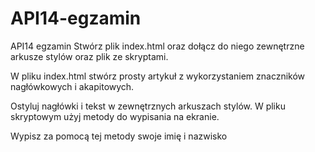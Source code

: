# API14-egzamin
API14 egzamin
Stwórz plik index.html oraz dołącz do niego zewnętrzne arkusze stylów oraz plik ze skryptami.

W pliku index.html stwórz prosty artykuł z wykorzystaniem znaczników nagłówkowych i akapitowych.

Ostyluj nagłówki i tekst w zewnętrznych arkuszach stylów. W pliku skryptowym użyj metody do wypisania na ekranie.

Wypisz za pomocą tej metody swoje imię i nazwisko
